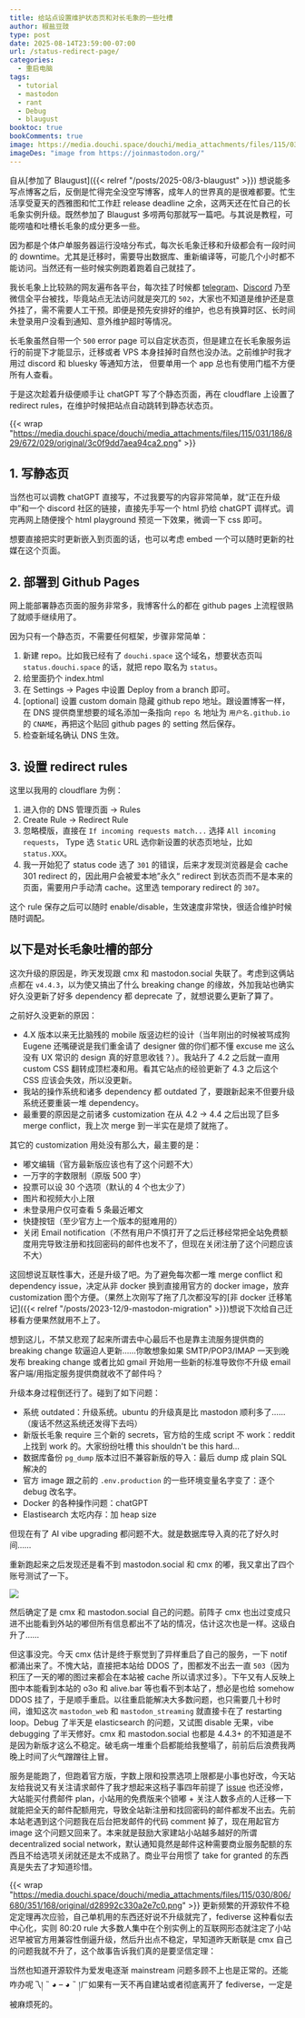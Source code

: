 ```yaml
---
title: 给站点设置维护状态页和对长毛象的一些吐槽
author: 椒盐豆豉
type: post
date: 2025-08-14T23:59:00-07:00
url: /status-redirect-page/
categories:
  - 重启电脑
tags:
  - tutorial
  - mastodon
  - rant
  - Debug
  - blaugust
booktoc: true
bookComments: true
image: https://media.douchi.space/douchi/media_attachments/files/115/031/635/557/720/011/original/95ffe814276ac819.png
imageDes: "image from https://joinmastodon.org/"
---
```


自从[参加了 Blaugust]({{< relref "/posts/2025-08/3-blaugust" >}}) 想说能多写点博客之后，反倒是忙得完全没空写博客，成年人的世界真的是很难都要。忙生活享受夏天的西雅图和忙工作赶 release deadline 之余，这两天还在忙自己的长毛象实例升级。既然参加了 Blaugust 多唠两句那就写一篇吧。与其说是教程，可能唠嗑和吐槽长毛象的成分更多一些。

<!--more-->

因为都是个体户单服务器运行没啥分布式，每次长毛象迁移和升级都会有一段时间的 downtime。尤其是迁移时，需要导出数据库、重新编译等，可能几个小时都不能访问。当然还有一些时候实例跑着跑着自己就挂了。

我长毛象上比较熟的网友遍布各平台，每次挂了时候都 [telegram](https://t.me/mtfront)、[Discord](https://discord.gg/cESS4JpsdG) 乃至微信全平台被找，毕竟站点无法访问就是突兀的 `502`，大家也不知道是维护还是意外挂了，需不需要人工干预。即便是预先安排好的维护，也总有换算时区、长时间未登录用户没看到通知、意外维护超时等情况。


长毛象虽然自带一个 `500` error page 可以自定状态页，但是建立在长毛象服务运行的前提下才能显示，迁移或者 VPS 本身挂掉时自然也没办法。之前维护时我才用过 discord 和 bluesky 等通知方法， 但要单用一个 app 总也有使用门槛不方便所有人查看。

于是这次趁着升级便顺手让 chatGPT 写了个静态页面，再在 cloudflare 上设置了 redirect rules，在维护时候把站点自动跳转到静态状态页。

{{< wrap "https://media.douchi.space/douchi/media_attachments/files/115/031/186/829/672/029/original/3c0f9dd7aea94ca2.png" >}}
## 1. 写静态页
当然也可以调教 chatGPT 直接写，不过我要写的内容非常简单，就“正在升级中”和一个 discord 社区的链接，直接先手写一个 html 扔给 chatGPT 调样式。调完再网上随便搜个 html playground 预览一下效果，微调一下 css 即可。

想要直接把实时更新嵌入到页面的话，也可以考虑 embed 一个可以随时更新的社媒在这个页面。

## 2. 部署到 Github Pages
网上能部署静态页面的服务非常多，我博客什么的都在 github pages 上流程很熟了就顺手继续用了。

因为只有一个静态页，不需要任何框架，步骤非常简单：
1. 新建 repo。比如我已经有了 `douchi.space` 这个域名，想要状态页叫 `status.douchi.space` 的话，就把 repo 取名为 `status`。
2. 给里面扔个 index.html
3. 在 Settings -> Pages 中设置 Deploy from a branch 即可。
4. [optional] 设置 custom domain 隐藏 github repo 地址。跟设置博客一样，在 DNS 提供商里想要的域名添加一条指向 `repo 名` 地址为 `用户名.github.io` 的 `CNAME`，再把这个贴回 github pages 的 setting 然后保存。
5. 检查新域名确认 DNS 生效。

## 3. 设置 redirect rules
这里以我用的 cloudflare 为例：
1. 进入你的 DNS 管理页面 -> Rules
2. Create Rule -> Redirect Rule
3. 忽略模版，直接在 `If incoming requests match...` 选择 `All incoming requests`， Type 选 `Static` URL 选你新设置的状态页地址，比如 `status.XXX`。
4. 我一开始犯了 status code 选了 `301` 的错误，后来才发现浏览器是会 cache 301 redirect 的，因此用户会被爱本地”永久“ redirect 到状态页而不是本来的页面，需要用户手动清 cache。这里选 temporary redirect 的 `307`。

这个 rule 保存之后可以随时 enable/disable，生效速度非常快，很适合维护时候随时调配。

## 以下是对长毛象吐槽的部分
这次升级的原因是，昨天发现跟 cmx 和 mastodon.social 失联了。考虑到这俩站点都在 `v4.4.3`，以为使又搞出了什么 breaking change 的缘故，外加我站也确实好久没更新了好多 dependency 都 deprecate 了，就想说要么更新了算了。

之前好久没更新的原因：
-  4.X 版本以来无比脑残的 mobile 版竖边栏的设计（当年刚出的时候被骂成狗 Eugene 还嘴硬说是我们重金请了 designer 做的你们都不懂 excuse me 这么没有 UX 常识的 design 真的好意思收钱？）。我站升了 4.2 之后就一直用 custom CSS 翻转成顶栏凑和用。看其它站点的经验更新了 4.3 之后这个 CSS 应该会失效，所以没更新。
- 我站的操作系统和诸多 dependency 都 outdated 了，要跟新起来不但要升级系统还要重装一堆 dependency。
- 最重要的原因是之前诸多 customization 在从 4.2 -> 4.4 之后出现了巨多 merge conflict，我上次 merge 到一半实在是烦了就拖了。

其它的 customization 用处没有那么大，最主要的是：
- 嘟文编辑（官方最新版应该也有了这个问题不大）
- 一万字的字数限制（原版 500 字）
- 投票可以设 30 个选项（默认的 4 个也太少了）
- 图片和视频大小上限
- 未登录用户仅可查看 5 条最近嘟文
- 快捷按钮（至少官方上一个版本的挺难用的）
- 关闭 Email notification（不然有用户不慎打开了之后迁移经常把全站免费额度用完导致注册和找回密码的邮件也发不了，但现在关闭注册了这个问题应该不大）

这回想说互联性事大，还是升级了吧。为了避免每次都一堆 merge conflict 和 dependency issue，决定从非 docker 换到直接用官方的 docker image，放弃 customization 图个方便。（果然上次刚写了拖了几次都没写的[非 docker 迁移笔记]({{< relref "/posts/2023-12/9-mastodon-migration" >}})想说下次给自己迁移看方便果然就用不上了。

想到这儿，不禁又悲观了起来所谓去中心最后不也是靠主流服务提供商的 breaking change 软逼迫人更新……你敢想象如果 SMTP/POP3/IMAP 一天到晚发布 breaking change 或者比如 gmail 开始用一些新的标准导致你不升级 email 客户端/用指定服务提供商就收不了邮件吗？

升级本身过程倒还行了。碰到了如下问题：
- 系统 outdated：升级系统。ubuntu 的升级真是比 mastodon 顺利多了……（废话不然这系统还发得下去吗）
- 新版长毛象 require 三个新的 secrets，官方给的生成 script 不 work：reddit 上找到 work 的。大家纷纷吐槽 this shouldn't be this hard...
- 数据库备份 `pg_dump` 版本过旧不兼容新版的导入：最后 dump 成 plain SQL 解决的
- 官方 image 跟之前的 `.env.production` 的一些环境变量名字变了：逐个 debug 改名字。
- Docker 的各种操作问题：chatGPT
- Elastisearch 太吃内存：加 heap size

但现在有了 AI vibe upgrading 都问题不大。就是数据库导入真的花了好久时间……

重新跑起来之后发现还是看不到 mastodon.social 和 cmx 的嘟，我又拿出了四个账号测试了一下。

![](https://media.douchi.space/douchi/media_attachments/files/115/025/855/028/783/759/original/a4fe2a7988ff2882.png)

然后确定了是 cmx 和 mastodon.social 自己的问题。前阵子 cmx 也出过变成只进不出能看到外站的嘟但所有信息都出不了站的情况，估计这次也是一样。这级白升了…… 

但这事没完。今天 cmx 估计是终于察觉到了异样重启了自己的服务，一下 notif 都涌出来了。不愧大站，直接把本站给 DDOS 了，图都发不出去一直 `503`（因为积压了一天的嘟的图过来都会在本站被 cache 所以请求过多）。下午又有人反映上图中本能看到本站的 o3o 和 alive.bar 等也看不到本站了，想必是也给 somehow DDOS 挂了，于是顺手重启。以往重启能解决大多数问题，也只需要几十秒时间，谁知这次 `mastodon_web` 和 `mastodon_streaming` 就直接卡在了 restarting loop。Debug 了半天是 elasticsearch 的问题，又试图 disable 无果，vibe debugging 了半天修好。cmx 和 mastodon.social 也都是 4.4.3+ 的不知道是不是因为新版才这么不稳定。破毛病一堆重个启都能给我整塌了，前前后后浪费我两晚上时间了火气蹭蹭往上冒。

服务是能跑了，但跑着官方版，字数上限和投票选项上限都是小事也好改，今天站友给我说又有关注请求邮件了我才想起来这档子事四年前提了 [issue](https://github.com/mastodon/mastodon/issues/15495) 也还没修，大站能买付费邮件 plan，小站用的免费版来个锁嘟 + 关注人数多点的人迁移一下就能把全天的邮件配额用完，导致全站新注册和找回密码的邮件都发不出去。先前本站老遇到这个问题我在后台把发邮件的代码 comment 掉了，现在用起官方 image 这个问题又回来了。本来就是鼓励大家建站小站越多越好的所谓 decentralized social network，默认通知竟然是邮件这种需要商业服务配额的东西且不给选项关闭就还是太不成熟了。商业平台用惯了 take for granted 的东西真是失去了才知道珍惜。

{{< wrap "https://media.douchi.space/douchi/media_attachments/files/115/030/806/680/351/168/original/d28992c330a2e7c0.png" >}}
更新频繁的开源软件不稳定定理再次应验，自己单机用的东西还好说不升级就完了，fediverse 这种看似去中心化，实则 80:20 rule 大多数人集中在个别实例上的互联网形态就注定了小站迟早被官方用兼容性倒逼升级，然后升出点不稳定，早知道昨天断联是 cmx 自己的问题我就不升了，这个故事告诉我们真的是要坚信定理：

当然也知道开源软件为爱发电逐渐 mainstream 问题多顾不上也是正常的。还能咋办呢乁། ˵ ◕ – ◕ ˵ །ㄏ如果有一天不再自建站或者彻底离开了 fediverse，一定是被麻烦死的。